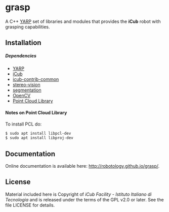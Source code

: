 grasp
=====

A C++ [YARP](https://github.com/robotology/yarp) set of libraries and modules that provides the **iCub** robot with grasping capabilities.

## Installation

##### Dependencies
- [YARP](https://github.com/robotology/yarp)
- [iCub](https://github.com/robotology/icub-main)
- [icub-contrib-common](https://github.com/robotology/icub-contrib-common)
- [stereo-vision](https://github.com/robotology/stereo-vision)
- [segmentation](https://github.com/robotology/segmentation)
- [OpenCV](http://opencv.org/downloads.html)
- [Point Cloud Library](http://pointclouds.org)

#### Notes on Point Cloud Library
To install PCL do:

```sh
$ sudo apt install libpcl-dev
$ sudo apt install libproj-dev
```

## Documentation

Online documentation is available here: http://robotology.github.io/grasp/.

## License

Material included here is Copyright of _iCub Facility - Istituto Italiano di Tecnologia_ and is released under the terms of the GPL v2.0 or later. See the file LICENSE for details.
